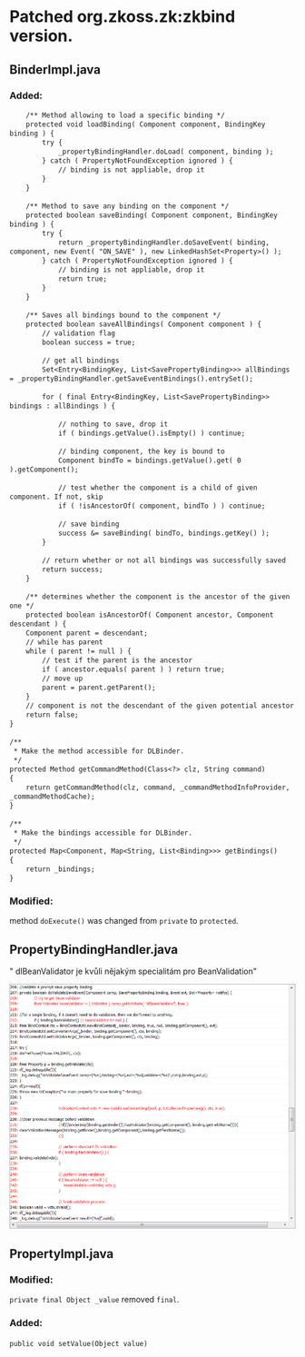 # Patched org.zkoss.zk:zkbind version.

## BinderImpl.java
### Added:
        /** Method allowing to load a specific binding */
        protected void loadBinding( Component component, BindingKey binding ) {
            try {
                _propertyBindingHandler.doLoad( component, binding );
            } catch ( PropertyNotFoundException ignored ) {
                // binding is not appliable, drop it
            }
        }

        /** Method to save any binding on the component */
        protected boolean saveBinding( Component component, BindingKey binding ) {
            try {
                return _propertyBindingHandler.doSaveEvent( binding, component, new Event( "ON_SAVE" ), new LinkedHashSet<Property>() );
            } catch ( PropertyNotFoundException ignored ) {
                // binding is not appliable, drop it
                return true;
            }
        }
        
        /** Saves all bindings bound to the component */
        protected boolean saveAllBindings( Component component ) {
            // validation flag
            boolean success = true;

            // get all bindings
            Set<Entry<BindingKey, List<SavePropertyBinding>>> allBindings = _propertyBindingHandler.getSaveEventBindings().entrySet();

            for ( final Entry<BindingKey, List<SavePropertyBinding>> bindings : allBindings ) {

                // nothing to save, drop it
                if ( bindings.getValue().isEmpty() ) continue;

                // binding component, the key is bound to
                Component bindTo = bindings.getValue().get( 0 ).getComponent();

                // test whether the component is a child of given component. If not, skip
                if ( !isAncestorOf( component, bindTo ) ) continue;

                // save binding
                success &= saveBinding( bindTo, bindings.getKey() );
            }

            // return whether or not all bindings was successfully saved
            return success;
        }
        
        /** determines whether the component is the ancestor of the given one */
        protected boolean isAncestorOf( Component ancestor, Component descendant ) {
        Component parent = descendant;
        // while has parent
        while ( parent != null ) {
            // test if the parent is the ancestor
            if ( ancestor.equals( parent ) ) return true;
            // move up
            parent = parent.getParent();
        }
        // component is not the descendant of the given potential ancestor
        return false;
    }

    /**
     * Make the method accessible for DLBinder.
     */
    protected Method getCommandMethod(Class<?> clz, String command)
    {
        return getCommandMethod(clz, command, _commandMethodInfoProvider, _commandMethodCache);
    }

    /**
     * Make the bindings accessible for DLBinder.
     */
    protected Map<Component, Map<String, List<Binding>>> getBindings()
    {
        return _bindings;
    }

### Modified:
method ```doExecute()``` was changed from ```private``` to ```protected```.

## PropertyBindingHandler.java
"   dlBeanValidator je kvůli nějakým specialitám pro BeanValidation"

![modified code](https://raw.githubusercontent.com/DataLite/zk-dl/1.5.X/zkbind/doc/propertyBindingHandler.png "Modified code")

## PropertyImpl.java
### Modified:
```private final Object _value``` removed ```final```.

### Added:
```public void setValue(Object value)```
